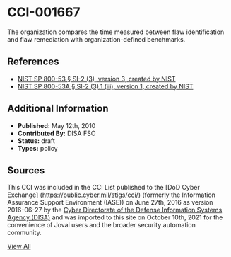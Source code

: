 # CCI-001667

The organization compares the time measured between flaw identification and flaw remediation with organization-defined benchmarks.

## References ##

* [NIST SP 800-53 § SI-2 (3), version 3, created by NIST](http://csrc.nist.gov/publications/PubsSPs.html)
* [NIST SP 800-53A § SI-2 (3).1 (iii), version 1, created by NIST](http://csrc.nist.gov/publications/PubsSPs.html)


## Additional Information ##

* **Published:** May 12th, 2010
* **Contributed By:** DISA FSO
* **Status:** draft
* **Types:** policy

## Sources ##

This CCI was included in the CCI List published to the [DoD Cyber Exchange]
(https://public.cyber.mil/stigs/cci/) (formerly the Information Assurance Support Environment
(IASE)) on June 27th, 2016 as version 2016-06-27 by the [Cyber Directorate of the Defense 
Information Systems Agency (DISA)](https://public.cyber.mil/about-cyber/) and was imported to 
this site on October 10th, 2021 for the convenience of Joval users and the broader security automation community.

[View All](../README.md)
